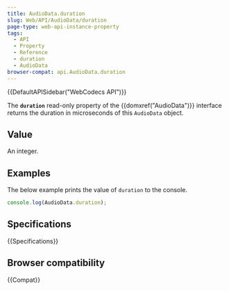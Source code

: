 ```yaml
---
title: AudioData.duration
slug: Web/API/AudioData/duration
page-type: web-api-instance-property
tags:
  - API
  - Property
  - Reference
  - duration
  - AudioData
browser-compat: api.AudioData.duration
---
```

{{DefaultAPISidebar("WebCodecs API")}}

The **`duration`** read-only property of the {{domxref("AudioData")}} interface returns the duration in microseconds of this `AudioData` object.

## Value

An integer.

## Examples

The below example prints the value of `duration` to the console.

```js
console.log(AudioData.duration);
```

## Specifications

{{Specifications}}

## Browser compatibility

{{Compat}}
